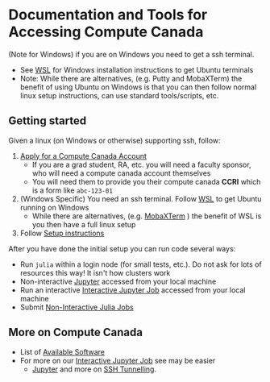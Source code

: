 # Documentation and Tools for Accessing Compute Canada

(Note for Windows) if you are on Windows you need to get a ssh terminal. 
- See [WSL](WSL.md) for Windows installation instructions to get Ubuntu terminals
- Note:  While there are alternatives, (e.g. Putty and  MobaXTerm) the benefit of using Ubuntu on Windows is that you can then follow normal linux setup instructions, can use standard tools/scripts, etc.

## Getting started

Given a linux (on Windows or otherwise) supporting ssh, follow:
1. [Apply for a Compute Canada Account](https://www.computecanada.ca/research-portal/account-management/apply-for-an-account/)
   - If you are a grad student, RA, etc. you will need a faculty sponsor, who will need a compute canada account themselves
   - You will need them to provide you their compute canada **CCRI** which is a form like `abc-123-01`
2. (Windows Specific) You need an ssh terminal.  Follow [WSL](WSL.md) to get Ubuntu running on Windows
   -  While there are alternatives, (e.g. [MobaXTerm](https://docs.computecanada.ca/wiki/Connecting_with_MobaXTer) ) the benefit of WSL is you then have a full linux setup
3. Follow [Setup instructions](setup.md)

After you have done the initial setup you can run code several ways:
- Run `julia` within a login node (for small tests, etc.).  Do not ask for lots of resources this way!  It isn't how clusters work
- Non-interactive [Jupyter](jupyter_login_node.md) accessed from your local machine
- Run an interactive [Interactive Jupyter Job](jupyter_jobs.md) accessed from your local machine
- Submit [Non-Interactive Julia Jobs](julia_jobs.md)



## More on Compute Canada
- List of [Available Software](https://docs.computecanada.ca/wiki/Available_software)
- For more on our [Interactive Jupyter Job](jupyter_jobs.md) see  may be easier
    - [Jupyter](https://docs.computecanada.ca/wiki/Jupyter) and more on [SSH Tunnelling](https://docs.computecanada.ca/wiki/SSH_tunnelling). 
